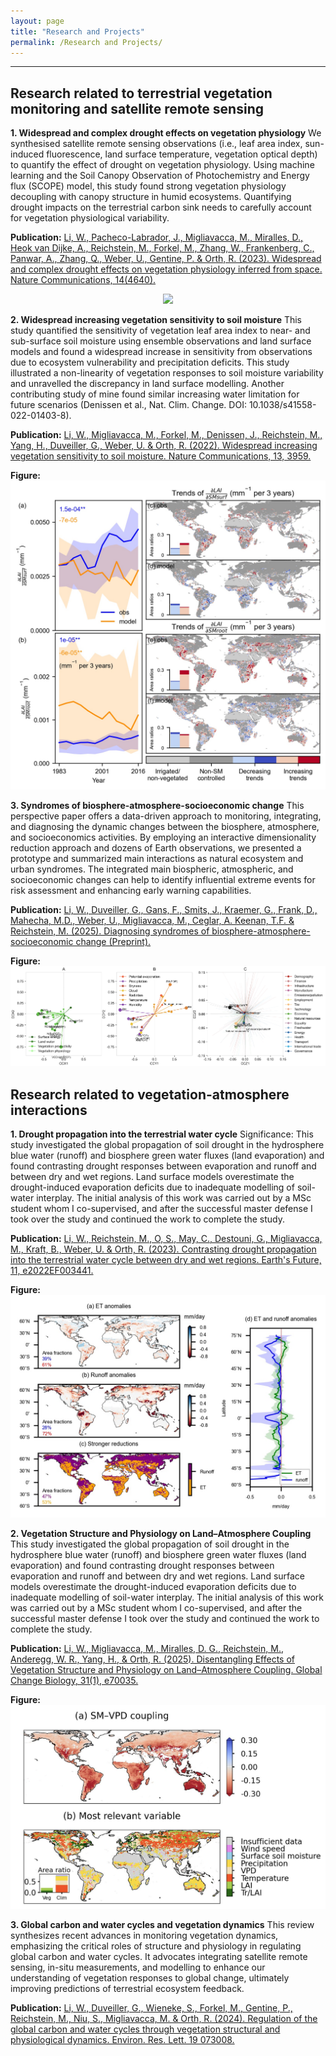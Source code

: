 ```yaml
---
layout: page
title: "Research and Projects"
permalink: /Research and Projects/
---
```

---

## Research related to terrestrial vegetation monitoring and satellite remote sensing

**1. Widespread and complex drought effects on vegetation physiology**
We synthesised satellite remote sensing observations (i.e., leaf area index, sun-induced fluorescence, land surface temperature, vegetation optical depth) to quantify the effect of drought on vegetation physiology. Using machine learning and the Soil Canopy Observation of Photochemistry and Energy flux (SCOPE) model, this study found strong vegetation physiology decoupling with canopy structure in humid ecosystems. Quantifying drought impacts on the terrestrial carbon sink needs to carefully account for vegetation physiological variability.

**Publication:**
[Li, W., Pacheco-Labrador, J., Migliavacca, M., Miralles, D., Heok van Dijke, A., Reichstein, M., Forkel, M., Zhang, W., Frankenberg, C., Panwar, A., Zhang, Q., Weber, U., Gentine, P. & Orth, R. (2023). Widespread and complex drought effects on vegetation physiology inferred from space. Nature Communications, 14(4640).](https://www.nature.com/articles/s41467-023-40226-9)

<p align="center">
  <img src="figure/fig1_research.jpg">
  <em></em>
</p>

**2. Widespread increasing vegetation sensitivity to soil moisture**
This study quantified the sensitivity of vegetation leaf area index to near- and sub-surface soil moisture using ensemble observations and land surface models and found a widespread increase in sensitivity from observations due to ecosystem vulnerability and precipitation deficits. This study illustrated a non-linearity of vegetation responses to soil moisture variability and unravelled the discrepancy in land surface modelling. Another contributing study of mine found similar increasing water limitation for future scenarios (Denissen et al., Nat. Clim. Change. DOI: 10.1038/s41558-022-01403-8).

**Publication:**
[Li, W., Migliavacca, M., Forkel, M., Denissen, J., Reichstein, M., Yang, H., Duveiller, G., Weber, U. & Orth, R. (2022). Widespread increasing vegetation sensitivity to soil moisture. Nature Communications, 13, 3959.](https://doi.org/10.1038/s41467-022-31667-9)

**Figure:** 
![Figure 2](figure/fig2_research.jpg)

**3. Syndromes of biosphere-atmosphere-socioeconomic change**
This perspective paper offers a data-driven approach to monitoring, integrating, and diagnosing the dynamic changes between the biosphere, atmosphere, and socioeconomics activities. By employing an interactive dimensionality reduction approach and dozens of Earth observations, we presented a prototype and summarized main interactions as natural ecosystem and urban syndromes. The integrated main biospheric, atmospheric, and socioeconomic changes can help to identify influential extreme events for risk assessment and enhancing early warning capabilities.

**Publication:**
[Li, W., Duveiller, G., Gans, F., Smits, J., Kraemer, G., Frank, D., Mahecha, M.D., Weber, U., Migliavacca, M., Ceglar, A. Keenan, T.F. & Reichstein, M. (2025). Diagnosing syndromes of biosphere-atmosphere-socioeconomic change (Preprint).](https://doi.org/10.48550/arXiv.2503.08874)

**Figure:** 
![Figure 3](figure/io_fig1.png)

## Research related to vegetation-atmosphere interactions
**1. Drought propagation into the terrestrial water cycle**
Significance: This study investigated the global propagation of soil drought in the hydrosphere blue water (runoff) and biosphere green water fluxes (land evaporation) and found contrasting drought responses between evaporation and runoff and between dry and wet regions. Land surface models overestimate the drought-induced evaporation deficits due to inadequate modelling of soil-water interplay. The initial analysis of this work was carried out by a MSc student whom I co-supervised, and after the successful master defense I took over the study and continued the work to complete the study.

**Publication:**
[Li, W., Reichstein, M., O, S., May, C., Destouni, G., Migliavacca, M., Kraft, B., Weber, U. & Orth, R. (2023). Contrasting drought propagation into the terrestrial water cycle between dry and wet regions. Earth's Future, 11, e2022EF003441.](https://doi.org/10.1029/2022EF003441)

**Figure:** 
![Figure 4](figure/fig3_research.jpg)

**2. Vegetation Structure and Physiology on Land–Atmosphere Coupling**
This study investigated the global propagation of soil drought in the hydrosphere blue water (runoff) and biosphere green water fluxes (land evaporation) and found contrasting drought responses between evaporation and runoff and between dry and wet regions. Land surface models overestimate the drought-induced evaporation deficits due to inadequate modelling of soil-water interplay. The initial analysis of this work was carried out by a MSc student whom I co-supervised, and after the successful master defense I took over the study and continued the work to complete the study.

**Publication:**
[Li, W., Migliavacca, M., Miralles, D. G., Reichstein, M., Anderegg, W. R., Yang, H., & Orth, R. (2025). Disentangling Effects of Vegetation Structure and Physiology on Land–Atmosphere Coupling. Global Change Biology, 31(1), e70035.](https://doi.org/10.1111/gcb.70035)

**Figure:** 
![Figure 4](figure/fig4_research.jpg)

**3. Global carbon and water cycles and vegetation dynamics**
This review synthesizes recent advances in monitoring vegetation dynamics, emphasizing the critical roles of structure and physiology in regulating global carbon and water cycles. It advocates integrating satellite remote sensing, in-situ measurements, and modelling to enhance our understanding of vegetation responses to global change, ultimately improving predictions of terrestrial ecosystem feedback.

**Publication:**
[Li, W., Duveiller, G., Wieneke, S., Forkel, M., Gentine, P., Reichstein, M., Niu, S., Migliavacca, M. & Orth, R. (2024). Regulation of the global carbon and water cycles through vegetation structural and physiological dynamics. Environ. Res. Lett. 19 073008.](https://doi.org/10.1088/1748-9326/ad5858)

